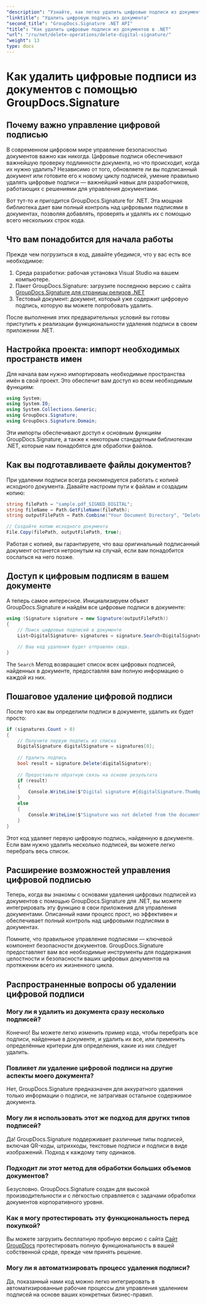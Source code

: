 ```yaml
---
"description": "Узнайте, как легко удалить цифровые подписи из документов с помощью GroupDocs.Signature для .NET. Наше пошаговое руководство поможет вам без труда обеспечить безопасность документов."
"linktitle": "Удалить цифровую подпись из документа"
"second_title": "GroupDocs.Signature .NET API"
"title": "Как удалить цифровые подписи из документов в .NET"
"url": "/ru/net/delete-operations/delete-digital-signature/"
"weight": 13
type: docs
---
```

# Как удалить цифровые подписи из документов с помощью GroupDocs.Signature

## Почему важно управление цифровой подписью

В современном цифровом мире управление безопасностью документов важно как никогда. Цифровые подписи обеспечивают важнейшую проверку подлинности документа, но что происходит, когда их нужно удалить? Независимо от того, обновляете ли вы подписанный документ или готовите его к новому циклу подписей, умение правильно удалять цифровые подписи — важнейший навык для разработчиков, работающих с решениями для управления документами.

Вот тут-то и пригодится GroupDocs.Signature for .NET. Эта мощная библиотека дает вам полный контроль над цифровыми подписями в документах, позволяя добавлять, проверять и удалять их с помощью всего нескольких строк кода.

## Что вам понадобится для начала работы

Прежде чем погрузиться в код, давайте убедимся, что у вас есть все необходимое:

1. Среда разработки: рабочая установка Visual Studio на вашем компьютере.
2. Пакет GroupDocs.Signature: загрузите последнюю версию с сайта [GroupDocs.Signature для страницы релизов .NET](https://releases.groupdocs.com/signature/net/)
3. Тестовый документ: документ, который уже содержит цифровую подпись, которую вы можете попробовать удалить.

После выполнения этих предварительных условий вы готовы приступить к реализации функциональности удаления подписи в своем приложении .NET.

## Настройка проекта: импорт необходимых пространств имен

Для начала вам нужно импортировать необходимые пространства имён в свой проект. Это обеспечит вам доступ ко всем необходимым функциям:

```csharp
using System;
using System.IO;
using System.Collections.Generic;
using GroupDocs.Signature;
using GroupDocs.Signature.Domain;
```

Эти импорты обеспечивают доступ к основным функциям GroupDocs.Signature, а также к некоторым стандартным библиотекам .NET, которые нам понадобятся для обработки файлов.

## Как вы подготавливаете файлы документов?

При удалении подписи всегда рекомендуется работать с копией исходного документа. Давайте настроим пути к файлам и создадим копию:

```csharp
string filePath = "sample.pdf_SIGNED_DIGITAL";
string fileName = Path.GetFileName(filePath);
string outputFilePath = Path.Combine("Your Document Directory", "DeleteDigital", fileName);

// Создайте копию исходного документа
File.Copy(filePath, outputFilePath, true);
```

Работая с копией, вы гарантируете, что ваш оригинальный подписанный документ останется нетронутым на случай, если вам понадобится сослаться на него позже.

## Доступ к цифровым подписям в вашем документе

А теперь самое интересное. Инициализируем объект GroupDocs.Signature и найдём все цифровые подписи в документе:

```csharp
using (Signature signature = new Signature(outputFilePath))
{
    // Поиск цифровых подписей в документе
    List<DigitalSignature> signatures = signature.Search<DigitalSignature>(SignatureType.Digital);
    
    // Ваш код удаления будет отправлен сюда.
}
```

The `Search` Метод возвращает список всех цифровых подписей, найденных в документе, предоставляя вам полную информацию о каждой из них.

## Пошаговое удаление цифровой подписи

После того как вы определили подписи в документе, удалить их будет просто:

```csharp
if (signatures.Count > 0)
{
    // Получите первую подпись из списка
    DigitalSignature digitalSignature = signatures[0];
    
    // Удалить подпись
    bool result = signature.Delete(digitalSignature);
    
    // Предоставьте обратную связь на основе результата
    if (result)
    {
        Console.WriteLine($"Digital signature #{digitalSignature.Thumbprint} from {digitalSignature.SignTime.ToShortDateString()} was deleted from document ['{fileName}'].");
    }
    else
    {
        Console.WriteLine($"Signature was not deleted from the document! Signature# {digitalSignature.Thumbprint} was not found!");
    }
}
```

Этот код удаляет первую цифровую подпись, найденную в документе. Если вам нужно удалить несколько подписей, вы можете легко перебрать весь список.

## Расширение возможностей управления цифровой подписью

Теперь, когда вы знакомы с основами удаления цифровых подписей из документов с помощью GroupDocs.Signature для .NET, вы можете интегрировать эту функцию в свои приложения для управления документами. Описанный нами процесс прост, но эффективен и обеспечивает полный контроль над цифровыми подписями в документах.

Помните, что правильное управление подписями — ключевой компонент безопасности документов. GroupDocs.Signature предоставляет вам все необходимые инструменты для поддержания целостности и безопасности ваших цифровых документов на протяжении всего их жизненного цикла.

## Распространенные вопросы об удалении цифровой подписи

### Могу ли я удалить из документа сразу несколько подписей?
Конечно! Вы можете легко изменить пример кода, чтобы перебрать все подписи, найденные в документе, и удалить их все, или применить определённые критерии для определения, какие из них следует удалить.

### Повлияет ли удаление цифровой подписи на другие аспекты моего документа?
Нет, GroupDocs.Signature предназначен для аккуратного удаления только информации о подписи, не затрагивая остальное содержимое документа.

### Могу ли я использовать этот же подход для других типов подписей?
Да! GroupDocs.Signature поддерживает различные типы подписей, включая QR-коды, штрихкоды, текстовые подписи и подписи в виде изображений. Подход к каждому типу одинаков.

### Подходит ли этот метод для обработки больших объемов документов?
Безусловно. GroupDocs.Signature создан для высокой производительности и с лёгкостью справляется с задачами обработки документов корпоративного уровня.

### Как я могу протестировать эту функциональность перед покупкой?
Вы можете загрузить бесплатную пробную версию с сайта [Сайт GroupDocs](https://releases.groupdocs.com/) протестировать полную функциональность в вашей собственной среде, прежде чем принять решение.

### Могу ли я автоматизировать процесс удаления подписи?
Да, показанный нами код можно легко интегрировать в автоматизированные рабочие процессы для управления удалением подписей на основе ваших конкретных бизнес-правил.